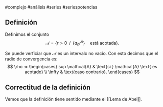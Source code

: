 #complejo #análisis #series #seriespotencias 

## Definición

Definimos el conjunto 
$$
\mathcal{A} = \{ r>0 \, \, \,/ \, \, \, \{ a_{n} r^n \}\quad \text{está acotada} \}.
$$

Se puede verficiar que $\mathcal{A}$ es un intervalo no vacío. Con esto decimos que el radio de convergencia es:
$$
\rho := \begin{cases}
sup \mathcal{A}  & \text{si } \mathcal{A} \text{ es acotado} \\
\infty  & \text{caso contrario}.
\end{cases}
$$

## Correctitud de la definición

Vemos que la definición tiene sentido mediante el [[Lema de Abel]].